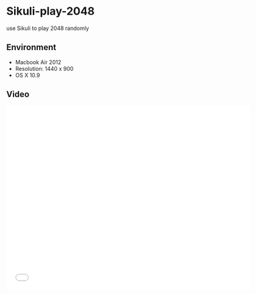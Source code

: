 Sikuli-play-2048
================

use Sikuli to play 2048 randomly

Environment
-----------

- Macbook Air 2012
- Resolution: 1440 x 900
- OS X 10.9

Video
-----

<iframe width="640" height="480" src="//www.youtube.com/embed/080xmodmuQI" frameborder="0" allowfullscreen></iframe>

